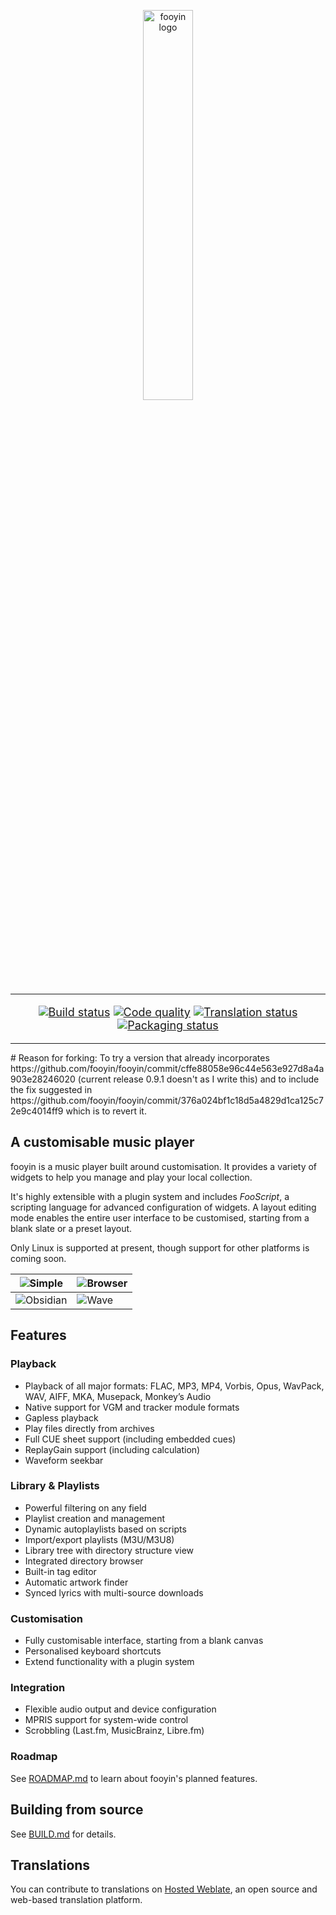 <p align="center">
<img src="https://github.com/ludouzi/fooyin/assets/45490980/a6c6923a-5de3-4d29-a6e9-f73ebd5181ac" width="40%" alt="fooyin logo">
</p>

<hr />

<p align="center" style="font-size: 18px;">
<a href="https://github.com/ludouzi/fooyin/actions/workflows/build.yml"><img src="https://github.com/ludouzi/fooyin/actions/workflows/build.yml/badge.svg" alt="Build status"></a>
<a href="https://app.codacy.com/gh/ludouzi/fooyin/dashboard?utm_source=gh&utm_medium=referral&utm_content=&utm_campaign=Badge_grade"><img src="https://app.codacy.com/project/badge/Grade/ae0c3e9825d849b0b64697e59e4dfea6" alt="Code quality"></a>
<a href="https://hosted.weblate.org/engage/fooyin/"><img src="https://hosted.weblate.org/widget/fooyin/svg-badge.svg" alt="Translation status" /></a>
<a href="https://repology.org/project/fooyin/versions"><img src="https://repology.org/badge/tiny-repos/fooyin.svg" alt="Packaging status"></a>
</p>

<hr />
# Reason for forking:
To try a version that already incorporates https://github.com/fooyin/fooyin/commit/cffe88058e96c44e563e927d8a4a903e28246020 (current release 0.9.1 doesn't as I write this) and to include the fix suggested in https://github.com/fooyin/fooyin/commit/376a024bf1c18d5a4829d1ca125c72e9c4014ff9 which is to revert it.

## A customisable music player

fooyin is a music player built around customisation. It provides a variety of widgets to help you manage and play your local collection.

It's highly extensible with a plugin system and includes _FooScript_,
a scripting language for advanced configuration of widgets.
A layout editing mode enables the entire user interface to be customised, starting from a blank slate or a preset layout.

Only Linux is supported at present, though support for other platforms is coming soon.

| ![Simple](https://github.com/user-attachments/assets/8e8732a7-a7e5-4542-87b4-7d0a7b5e8fa0)     | ![Browser](https://github.com/user-attachments/assets/d9f4ed62-e50a-419c-aa26-8801a76a6597) |
|----------------------------------------------------------------------------------------------------|--------------------------------------------------------------------------------------------------|
| ![Obsidian](https://github.com/user-attachments/assets/7dcc92be-04ea-402f-9cbb-a92ee855b893) | ![Wave](https://github.com/user-attachments/assets/de5b4b3a-cd9d-4520-a975-e268e472e0f9)     |

## Features

### Playback
- Playback of all major formats: FLAC, MP3, MP4, Vorbis, Opus, WavPack, WAV, AIFF, MKA, Musepack, Monkey’s Audio
- Native support for VGM and tracker module formats
- Gapless playback
- Play files directly from archives
- Full CUE sheet support (including embedded cues)
- ReplayGain support (including calculation)
- Waveform seekbar

### Library & Playlists
- Powerful filtering on any field
- Playlist creation and management
- Dynamic autoplaylists based on scripts
- Import/export playlists (M3U/M3U8)
- Library tree with directory structure view
- Integrated directory browser
- Built-in tag editor
- Automatic artwork finder
- Synced lyrics with multi-source downloads

### Customisation
- Fully customisable interface, starting from a blank canvas
- Personalised keyboard shortcuts
- Extend functionality with a plugin system

### Integration
- Flexible audio output and device configuration
- MPRIS support for system-wide control
- Scrobbling (Last.fm, MusicBrainz, Libre.fm)

### Roadmap

See [ROADMAP.md](ROADMAP.md) to learn about fooyin's planned features.

## Building from source

See [BUILD.md](BUILD.md) for details.

## Translations

You can contribute to translations on [Hosted Weblate](https://hosted.weblate.org/projects/fooyin/),
an open source and web-based translation platform.
